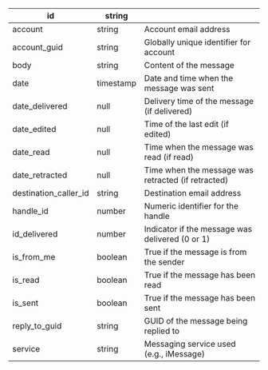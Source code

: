 | id                    | string    |                                                    |
| --------------------- | --------- | -------------------------------------------------- |
| account               | string    | Account email address                              |
| account_guid          | string    | Globally unique identifier for account             |
| body                  | string    | Content of the message                             |
| date                  | timestamp | Date and time when the message was sent            |
| date_delivered        | null      | Delivery time of the message (if delivered)        |
| date_edited           | null      | Time of the last edit (if edited)                  |
| date_read             | null      | Time when the message was read (if read)           |
| date_retracted        | null      | Time when the message was retracted (if retracted) |
| destination_caller_id | string    | Destination email address                          |
| handle_id             | number    | Numeric identifier for the handle                  |
| id_delivered          | number    | Indicator if the message was delivered (0 or 1)    |
| is_from_me            | boolean   | True if the message is from the sender             |
| is_read               | boolean   | True if the message has been read                  |
| is_sent               | boolean   | True if the message has been sent                  |
| reply_to_guid         | string    | GUID of the message being replied to               |
| service               | string    | Messaging service used (e.g., iMessage)            |
